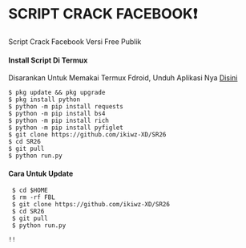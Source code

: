 # SCRIPT CRACK FACEBOOK❗
Script Crack Facebook Versi Free Publik

#### Install Script Di Termux
 Disarankan Untuk Memakai Termux Fdroid, Unduh Aplikasi Nya [Disini](https://f-droid.org/repo/com.termux_118.apk)
 ```
 $ pkg update && pkg upgrade
 $ pkg install python
 $ python -m pip install requests
 $ python -m pip install bs4
 $ python -m pip install rich
 $ python -m pip install pyfiglet
 $ git clone https://github.com/ikiwz-XD/SR26
 $ cd SR26
 $ git pull
 $ python run.py
 ```
#### Cara Untuk Update
 ```
  $ cd $HOME
  $ rm -rf FBL
  $ git clone https://github.com/ikiwz-XD/SR26
  $ cd SR26
  $ git pull
  $ python run.py

!!
